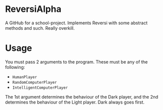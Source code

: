 # ReversiAlpha
A GitHub for a school-project.  Implements Reversi with some abstract methods and such.  Really overkill.  

# Usage
You must pass 2 arguments to the program.  These must be any of the following:  
* <code>HumanPlayer</code>
* <code>RandomComputerPlayer</code>
* <code>IntelligentComputerPlayer</code>

The 1st argument determines the behaviour of the Dark player, and the 2nd determines the behaviour of the Light player.  Dark always goes first.  
